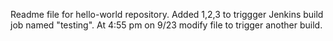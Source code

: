 Readme file for hello-world repository. Added 1,2,3 to triggger Jenkins build job named "testing".
At 4:55 pm on 9/23 modify file to trigger another build.
